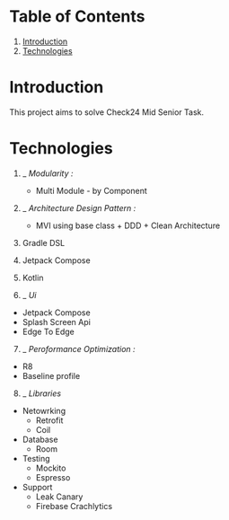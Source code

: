 # **Table of Contents**
1. [Introduction](https://github.com/Ahmedshafie161/Check24/blob/master/README.md#introduction)
2. [Technologies](https://github.com/Ahmedshafie161/Check24/blob/master/README.md#technologies)


# Introduction 
This project aims to solve Check24 Mid Senior Task. 

# **Technologies**
1. _ _Modularity :_
   - Multi Module - by Component
     
2. _ _Architecture Design Pattern :_
   - MVI using base class + DDD + Clean Architecture
3. Gradle DSL

4. Jetpack Compose

5. Kotlin

6. _ _Ui_
- Jetpack Compose
- Splash Screen Api
- Edge To Edge
     
7. _ _Peroformance Optimization :_
 - R8
 - Baseline profile
     
8. _ _Libraries_
- Netowrking
  - Retrofit
  - Coil
- Database
  - Room
- Testing
   - Mockito
   - Espresso
- Support
  - Leak Canary
  - Firebase Crachlytics  
